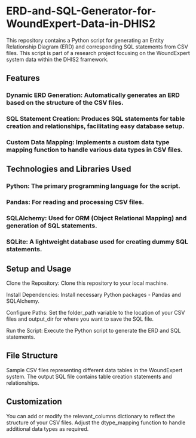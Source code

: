 # ERD-and-SQL-Generator-for-WoundExpert-Data-in-DHIS2
This repository contains a Python script for generating an Entity Relationship Diagram (ERD) and corresponding SQL statements from CSV files. This script is part of a research project focusing on the WoundExpert system data within the DHIS2 framework.

## Features
### Dynamic ERD Generation: Automatically generates an ERD based on the structure of the CSV files.
### SQL Statement Creation: Produces SQL statements for table creation and relationships, facilitating easy database setup.
### Custom Data Mapping: Implements a custom data type mapping function to handle various data types in CSV files.

## Technologies and Libraries Used
### Python: The primary programming language for the script.
### Pandas: For reading and processing CSV files.
### SQLAlchemy: Used for ORM (Object Relational Mapping) and generation of SQL statements.
### SQLite: A lightweight database used for creating dummy SQL statements.

## Setup and Usage

Clone the Repository: Clone this repository to your local machine.

Install Dependencies: Install necessary Python packages - Pandas and SQLAlchemy.

Configure Paths: Set the folder_path variable to the location of your CSV files and output_dir for where you want to save the SQL file.

Run the Script: Execute the Python script to generate the ERD and SQL statements.

## File Structure
Sample CSV files representing different data tables in the WoundExpert system.
The output SQL file contains table creation statements and relationships.

## Customization

You can add or modify the relevant_columns dictionary to reflect the structure of your CSV files.
Adjust the dtype_mapping function to handle additional data types as required.
